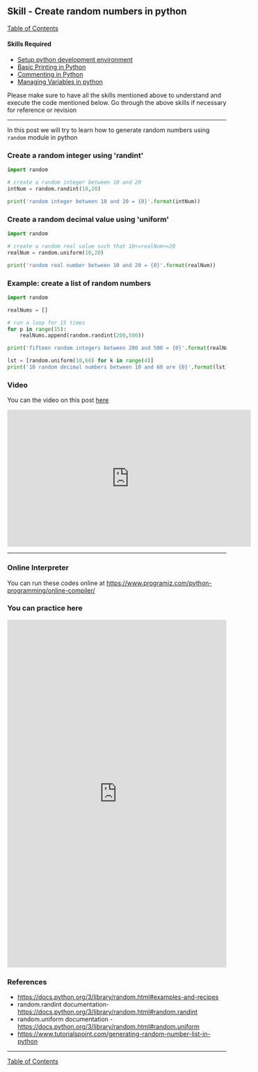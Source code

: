 ## Skill - Create random numbers in python
[Table of Contents](https://nagasudhir.blogspot.com/2020/04/taming-python-table-of-contents.html)

#### Skills Required
* [Setup python development environment](https://nagasudhir.blogspot.com/2020/04/setup-python-development-environment_14.html)
* [Basic Printing in Python](https://nagasudhir.blogspot.com/2020/04/basic-printing-in-python.html)
* [Commenting in Python](https://nagasudhir.blogspot.com/2020/04/comments-in-python.html)
* [Managing Variables in python](https://nagasudhir.blogspot.com/2020/04/managing-variables-in-python.html)

Please make sure to have all the skills mentioned above to understand and execute the code mentioned below. Go through the above skills if necessary for reference or revision

<hr/>

In this post we will try to learn how to generate random numbers using `random` module in python

### Create a random integer using 'randint'
```python
import random

# create a random integer between 10 and 20
intNum = random.randint(10,20)

print('random integer between 10 and 20 = {0}'.format(intNum))
```

### Create a random decimal value using 'uniform'
```python
import random

# create a random real value such that 10<=realNum<=20
realNum = random.uniform(10,20)

print('random real number between 10 and 20 = {0}'.format(realNum))
```

### Example: create a list of random numbers
```python
import random

realNums = []

# run a loop for 15 times
for p in range(15):
	realNums.append(random.randint(200,500))

print('fifteen random integers between 200 and 500 = {0}'.format(realNums))

lst = [random.uniform(10,60) for k in range(4)]
print('10 random decimal numbers between 10 and 60 are {0}'.format(lst))
```

### Video

You can the video on this post [here](https://youtu.be/Tm5bRKhy93c)

<iframe width="560" height="315" src="https://www.youtube.com/embed/Tm5bRKhy93c" frameborder="0" allow="accelerometer; autoplay; encrypted-media; gyroscope; picture-in-picture" allowfullscreen></iframe>
<hr/>

### Online Interpreter
You can run these codes online at https://www.programiz.com/python-programming/online-compiler/

### You can practice here
<iframe height="800px" width="100%" src="https://repl.it/repls/MistyroseFelineUsers?lite=true" scrolling="no" frameborder="no" allowtransparency="true" allowfullscreen="true" sandbox="allow-forms allow-pointer-lock allow-popups allow-same-origin allow-scripts allow-modals"></iframe>

### References
* https://docs.python.org/3/library/random.html#examples-and-recipes
* random.randint documentation- https://docs.python.org/3/library/random.html#random.randint
* random.uniform documentation - https://docs.python.org/3/library/random.html#random.uniform
* https://www.tutorialspoint.com/generating-random-number-list-in-python

<hr/>

[Table of Contents](https://nagasudhir.blogspot.com/2020/04/taming-python-table-of-contents.html)

<!--stackedit_data:
eyJwcm9wZXJ0aWVzIjoidGl0bGU6IENyZWF0ZSByYW5kb20gbn
VtYmVycyBpbiBweXRob25cbmF1dGhvcjogTmFnYXN1ZGhpciBQ
dWxsYVxudGFnczogJ3B5dGhvbiwgbGVhcm5pbmcsIHR1dG9yaW
FsLCB0YW1pbmdfcHl0aG9uX3NraWxsJ1xuY2F0ZWdvcmllczog
dGFtaW5nX3B5dGhvbl9za2lsbFxuZGF0ZTogJzIwMjAtMDUtMT
QnXG4iLCJoaXN0b3J5IjpbLTk3MTIxNTQxNiw0NjEzOTc1NzZd
fQ==
-->